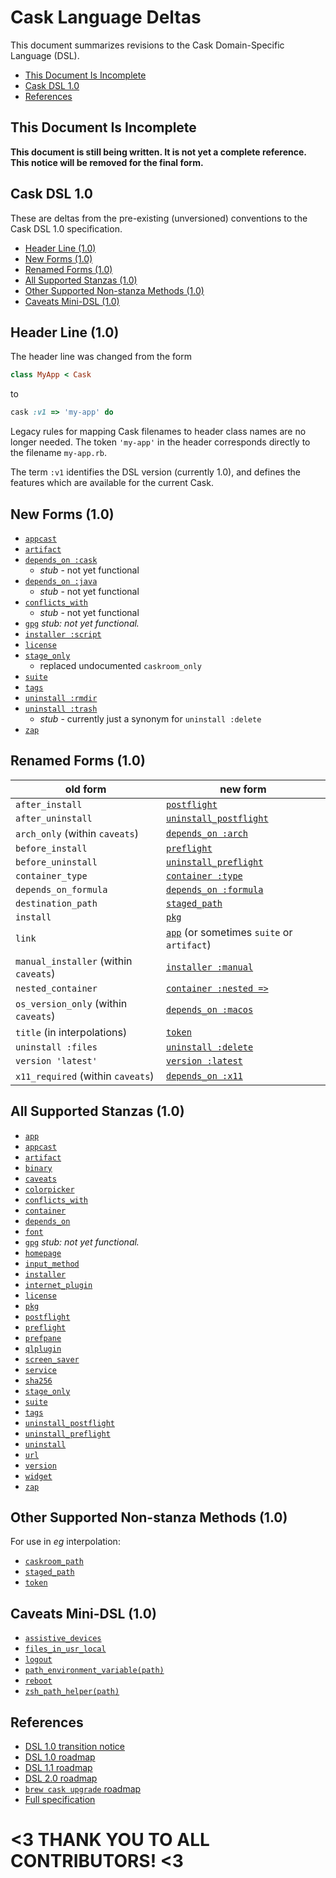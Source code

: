 # Cask Language Deltas

This document summarizes revisions to the Cask Domain-Specific Language (DSL).

 * [This Document Is Incomplete](#this-document-is-incomplete)
 * [Cask DSL 1.0](#cask-dsl-10)
 * [References](#references)


## This Document Is Incomplete

**This document is still being written.  It is not yet a complete reference.
This notice will be removed for the final form.**


## Cask DSL 1.0

These are deltas from the pre-existing (unversioned) conventions to the
Cask DSL 1.0 specification.

 * [Header Line (1.0)](#header-line-10)
 * [New Forms (1.0)](#new-forms-10)
 * [Renamed Forms (1.0)](#renamed-forms-10)
 * [All Supported Stanzas (1.0)](#all-supported-stanzas-10)
 * [Other Supported Non-stanza Methods (1.0)](#other-supported-non-stanza-methods-10)
 * [Caveats Mini-DSL (1.0)](#caveats-mini-dsl-10)


## Header Line (1.0)

The header line was changed from the form

```ruby
class MyApp < Cask
```

to

```ruby
cask :v1 => 'my-app' do
```

Legacy rules for mapping Cask filenames to header class names are no longer
needed.  The token `'my-app'` in the header corresponds directly to the
filename `my-app.rb`.

The term `:v1` identifies the DSL version (currently 1.0), and defines the
features which are available for the current Cask.


## New Forms (1.0)

 * [`appcast`](CASK_LANGUAGE_REFERENCE.md#appcast-stanza-details)
 * [`artifact`](CASK_LANGUAGE_REFERENCE.md#at-least-one-artifact-stanza-is-also-required)
 * [`depends_on :cask`](CASK_LANGUAGE_REFERENCE.md#depends_on-stanza-details)
   * *stub* - not yet functional
 * [`depends_on :java`](CASK_LANGUAGE_REFERENCE.md#depends_on-stanza-details)
   * *stub* - not yet functional
 * [`conflicts_with`](CASK_LANGUAGE_REFERENCE.md#conflicts_with-stanza-details)
   * *stub* - not yet functional
 * [`gpg`](CASK_LANGUAGE_REFERENCE.md#gpg-stanza-details) *stub: not yet functional.*
 * [`installer :script`](CASK_LANGUAGE_REFERENCE.md#installer-script)
 * [`license`](CASK_LANGUAGE_REFERENCE.md#license-stanza-details)
 * [`stage_only`](CASK_LANGUAGE_REFERENCE.md#at-least-one-artifact-stanza-is-also-required)
   * replaced undocumented `caskroom_only`
 * [`suite`](CASK_LANGUAGE_REFERENCE.md#suite-stanza-details)
 * [`tags`](CASK_LANGUAGE_REFERENCE.md#tags-stanza-details)
 * [`uninstall :rmdir`](CASK_LANGUAGE_REFERENCE.md#uninstall-stanza-details)
 * [`uninstall :trash`](CASK_LANGUAGE_REFERENCE.md#uninstall-key-trash)
   * *stub* - currently just a synonym for `uninstall :delete`
 * [`zap`](CASK_LANGUAGE_REFERENCE.md#zap-stanza-details)


## Renamed Forms (1.0)

| old form                              | new form
| ------------------------------------- |----------------
| `after_install`                       | [`postflight`](CASK_LANGUAGE_REFERENCE.md#optional-stanzas)
| `after_uninstall`                     | [`uninstall_postflight`](CASK_LANGUAGE_REFERENCE.md#optional-stanzas)
| `arch_only` (within `caveats`)        | [`depends_on :arch`](CASK_LANGUAGE_REFERENCE.md#depends_on-arch)
| `before_install`                      | [`preflight`](CASK_LANGUAGE_REFERENCE.md#optional-stanzas)
| `before_uninstall`                    | [`uninstall_preflight`](CASK_LANGUAGE_REFERENCE.md#optional-stanzas)
| `container_type`                      | [`container :type`](CASK_LANGUAGE_REFERENCE.md#optional-stanzas)
| `depends_on_formula`                  | [`depends_on :formula`](CASK_LANGUAGE_REFERENCE.md#depends_on-formula)
| `destination_path`                    | [`staged_path`](CASK_LANGUAGE_REFERENCE.md#caveats-as-a-string)
| `install`                             | [`pkg`](CASK_LANGUAGE_REFERENCE.md#pkg-stanza-details)
| `link`                                | [`app`](CASK_LANGUAGE_REFERENCE.md#app-stanza-details) (or sometimes `suite` or `artifact`)
| `manual_installer` (within `caveats`) | [`installer :manual`](CASK_LANGUAGE_REFERENCE.md#installer-manual)
| `nested_container`                    | [`container :nested =>`](CASK_LANGUAGE_REFERENCE.md#optional-stanzas)
| `os_version_only` (within `caveats`)  | [`depends_on :macos`](CASK_LANGUAGE_REFERENCE.md#depends_on-macos)
| `title` (in interpolations)           | [`token`](CASK_LANGUAGE_REFERENCE.md#caveats-as-a-string)
| `uninstall :files`                    | [`uninstall :delete`](CASK_LANGUAGE_REFERENCE.md#uninstall-key-delete)
| `version 'latest'`                    | [`version :latest`](CASK_LANGUAGE_REFERENCE.md#required-stanzas)
| `x11_required` (within `caveats`)     | [`depends_on :x11`](CASK_LANGUAGE_REFERENCE.md#all-depends_on-keys)


## All Supported Stanzas (1.0)

 * [`app`](CASK_LANGUAGE_REFERENCE.md#app-stanza-details)
 * [`appcast`](CASK_LANGUAGE_REFERENCE.md#appcast-stanza-details)
 * [`artifact`](CASK_LANGUAGE_REFERENCE.md#at-least-one-artifact-stanza-is-also-required)
 * [`binary`](CASK_LANGUAGE_REFERENCE.md#at-least-one-artifact-stanza-is-also-required)
 * [`caveats`](CASK_LANGUAGE_REFERENCE.md#caveats-stanza-details)
 * [`colorpicker`](CASK_LANGUAGE_REFERENCE.md#at-least-one-artifact-stanza-is-also-required)
 * [`conflicts_with`](CASK_LANGUAGE_REFERENCE.md#conflicts_with-stanza-details)
 * [`container`](CASK_LANGUAGE_REFERENCE.md#optional-stanzas)
 * [`depends_on`](CASK_LANGUAGE_REFERENCE.md#depends_on-stanza-details)
 * [`font`](CASK_LANGUAGE_REFERENCE.md#at-least-one-artifact-stanza-is-also-required)
 * [`gpg`](CASK_LANGUAGE_REFERENCE.md#gpg-stanza-details) *stub: not yet functional.*
 * [`homepage`](CASK_LANGUAGE_REFERENCE.md#required-stanzas)
 * [`input_method`](CASK_LANGUAGE_REFERENCE.md#at-least-one-artifact-stanza-is-also-required)
 * [`installer`](CASK_LANGUAGE_REFERENCE.md#installer-stanza-details)
 * [`internet_plugin`](CASK_LANGUAGE_REFERENCE.md#at-least-one-artifact-stanza-is-also-required)
 * [`license`](CASK_LANGUAGE_REFERENCE.md#license-stanza-details)
 * [`pkg`](CASK_LANGUAGE_REFERENCE.md#pkg-stanza-details)
 * [`postflight`](CASK_LANGUAGE_REFERENCE.md#optional-stanzas)
 * [`preflight`](CASK_LANGUAGE_REFERENCE.md#optional-stanzas)
 * [`prefpane`](CASK_LANGUAGE_REFERENCE.md#at-least-one-artifact-stanza-is-also-required)
 * [`qlplugin`](CASK_LANGUAGE_REFERENCE.md#at-least-one-artifact-stanza-is-also-required)
 * [`screen_saver`](CASK_LANGUAGE_REFERENCE.md#at-least-one-artifact-stanza-is-also-required)
 * [`service`](CASK_LANGUAGE_REFERENCE.md#at-least-one-artifact-stanza-is-also-required)
 * [`sha256`](CASK_LANGUAGE_REFERENCE.md#checksum-stanza-details)
 * [`stage_only`](CASK_LANGUAGE_REFERENCE.md#optional-stanzas)
 * [`suite`](CASK_LANGUAGE_REFERENCE.md#suite-stanza-details)
 * [`tags`](CASK_LANGUAGE_REFERENCE.md#tags-stanza-details)
 * [`uninstall_postflight`](CASK_LANGUAGE_REFERENCE.md#optional-stanzas)
 * [`uninstall_preflight`](CASK_LANGUAGE_REFERENCE.md#optional-stanzas)
 * [`uninstall`](CASK_LANGUAGE_REFERENCE.md#uninstall-stanza-details)
 * [`url`](CASK_LANGUAGE_REFERENCE.md#url-stanza-details)
 * [`version`](CASK_LANGUAGE_REFERENCE.md#required-stanzas)
 * [`widget`](CASK_LANGUAGE_REFERENCE.md#at-least-one-artifact-stanza-is-also-required)
 * [`zap`](CASK_LANGUAGE_REFERENCE.md#zap-stanza-details)


## Other Supported Non-stanza Methods (1.0)

For use in *eg* interpolation:

 * [`caskroom_path`](CASK_LANGUAGE_REFERENCE.md#caveats-as-a-string)
 * [`staged_path`](CASK_LANGUAGE_REFERENCE.md#caveats-as-a-string)
 * [`token`](CASK_LANGUAGE_REFERENCE.md#caveats-as-a-string)


## Caveats Mini-DSL (1.0)

 * [`assistive_devices`](CASK_LANGUAGE_REFERENCE.md#caveats-mini-dsl)
 * [`files_in_usr_local`](CASK_LANGUAGE_REFERENCE.md#caveats-mini-dsl)
 * [`logout`](CASK_LANGUAGE_REFERENCE.md#caveats-mini-dsl)
 * [`path_environment_variable(path)`](CASK_LANGUAGE_REFERENCE.md#caveats-mini-dsl)
 * [`reboot`](CASK_LANGUAGE_REFERENCE.md#caveats-mini-dsl)
 * [`zsh_path_helper(path)`](CASK_LANGUAGE_REFERENCE.md#caveats-mini-dsl)


## References

 * [DSL 1.0 transition notice](https://github.com/caskroom/homebrew-cask/issues/5890)
 * [DSL 1.0 roadmap](https://github.com/caskroom/homebrew-cask/issues/4688)
 * [DSL 1.1 roadmap](https://github.com/caskroom/homebrew-cask/issues/5586)
 * [DSL 2.0 roadmap](https://github.com/caskroom/homebrew-cask/issues/5592)
 * [`brew cask upgrade` roadmap](https://github.com/caskroom/homebrew-cask/issues/4678)
 * [Full specification](CASK_LANGUAGE_REFERENCE.md)

# <3 THANK YOU TO ALL CONTRIBUTORS! <3
